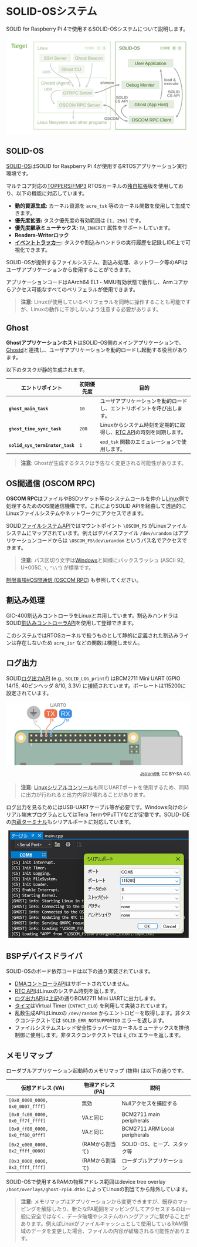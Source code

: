 # SOLID-OSシステム

SOLID for Raspberry Pi 4で使用するSOLID-OSシステムについて説明します。

<div align="center"><img src="img/architecture-rtos.svg" alt=""></div>


## SOLID-OS

[SOLID-OS][2]はSOLID for Raspberry Pi 4が使用するRTOSアプリケーション実行環境です。

マルチコア対応の[TOPPERS/FMP3][1] RTOSカーネルの[独自拡張][4]版を使用しており、以下の機能に対応しています。

- **動的資源生成:** カーネル資源を `acre_tsk` 等のカーネル関数を使用して生成できます。
- **優先度拡張:** タスク優先度の有効範囲は `[1, 256]` です。
- **優先度継承ミューテックス:** `TA_INHERIT` 属性をサポートしています。
- **Readers-Writerロック**
- **[イベントトラッカー][11]:** タスクや割込みハンドラの実行履歴を記録しIDE上で可視化できます。

SOLID-OSが提供するファイルシステム、割込み処理、ネットワーク等のAPIはユーザアプリケーションから使用することができます。

アプリケーションコードはAArch64 EL1・MMU有効状態で動作し、Armコアからアクセス可能なすべてのペリフェラルが使用できます。

> **注意:** Linuxが使用しているペリフェラルを同時に操作することも可能ですが、Linuxの動作に干渉しないよう注意する必要があります。


## Ghost

**Ghostアプリケーションホスト**はSOLID-OS側のメインアプリケーションで、[Ghostd](system-linux.md#Ghostd)と連携し、ユーザアプリケーションを動的ロードし起動する役目があります。

以下のタスクが静的生成されます。

|         エントリポイント        | 初期優先度 |                                   目的                                  |
|---------------------------------|------------|-------------------------------------------------------------------------|
| **`ghost_main_task`**           | `10`       | ユーザアプリケーションを動的ロードし、エントリポイントを呼び出します。  |
| **`ghost_time_sync_task`**      | `200`      | Linuxからシステム時刻を定期的に取得し、[RTC API][7]の時刻を同期します。 |
| **`solid_sys_terminator_task`** | `1`        | `exd_tsk` 関数のエミュレーションで使用します。                          |

> **注意:** Ghostが生成するタスクは予告なく変更される可能性があります。


## OS間通信 (OSCOM RPC)

**OSCOM RPC**はファイルやBSDソケット等のシステムコールを仲介し[Linux](system-linux.md)側で処理するためのOS間通信機構です。これによりSOLID APIを経由して透過的にLinuxファイルシステムやネットワークにアクセスできます。

SOLID[ファイルシステムAPI][10]ではマウントポイント `\OSCOM_FS` がLinuxファイルシステムにマップされています。例えばデバイスファイル `/dev/urandom` はアプリケーションコードからは `\OSCOM_FS\dev\urandom` というパス名でアクセスできます。

> **注意:** パス区切り文字は[Windows][12]と同様にバックスラッシュ (ASCII 92, U+005C, `\`, `"\\"`) が標準です。

[制限事項#OS間通信 (OSCOM RPC)](limitations.md#os間通信-oscom-rpc) も参照してください。


## 割込み処理

GIC-400割込みコントローラをLinuxと共用しています。割込みハンドラはSOLID[割込みコントローラAPI][5]を使用して登録できます。

このシステムではRTOSカーネルで扱うものとして静的に[定義][6]された割込みラインは存在しないため `acre_isr` などの関数は機能しません。


## ログ出力

SOLID[ログ出力API][3] (e.g., `SOLID_LOG_printf`) はBCM2711 Mini UART (GPIO 14/15, 40ピンヘッダ 8/10,  3.3V) に接続されています。ボーレートは115200に設定されています。

<p align="center"><img src="img/pcb-uart0.svg" alt=""><br></p>
<p align="right"><sup><a href="https://commons.wikimedia.org/wiki/File:RaspberryPi_4B.svg">Jstrom99</a>, CC BY-SA 4.0.</sup></p>

> **注意:** [Linuxシリアルコンソール](system-linux.md#UARTシリアルコンソール)も同じUARTポートを使用するため、同時に出力が行われると出力内容が壊れることがあります。

ログ出力を見るためにはUSB-UARTケーブル等が必要です。Windows向けのシリアル端末プログラムとしてはTera TermやPuTTYなどが定番です。SOLID-IDEの[内蔵ターミナル][13]もシリアルポートに対応しています。

<p align="center"><img src="img/ide-terminal-config.png" alt=""></p>

<!-- TODO: 別のUARTポートに接続すればRaspberry Pi OS経由で出力が見れるのでは? -->


## BSPデバイスドライバ

SOLID-OSのボード依存コードは以下の通り実装されています。

- [DMAコントローラAPI][8]はサポートされていません。
- [RTC API][7]はLinuxのシステム時刻を返します。
- [ログ出力API][3]は[上記](#ログ出力)の通りBCM2711 Mini UARTに出力します。
- [タイマ][9]はVirtual Timer (`CNTVCT_EL0`) を利用して実装されています。
- 乱数生成APIはLinuxの `/dev/random` からエントロピーを取得します。非タスクコンテクストでは `SOLID_ERR_NOTSUPPORTED` エラーを返します。
- ファイルシステムスレッド安全性ラッパーはカーネルミューテックスを排他制御に使用します。非タスクコンテクストでは `E_CTX` エラーを返します。


## メモリマップ

ローダブルアプリケーション起動時のメモリマップ (抜粋) は以下の通りです。

|        仮想アドレス (VA)         | 物理アドレス (PA) |              説明             |
|----------------------------------|-------------------|-------------------------------|
| `[0x0_0000_0000, 0x0_0007_ffff]` | 無効              | Nullアクセスを捕捉する        |
| `[0x0_fc00_0000, 0x0_ff7f_ffff]` | VAと同じ          | BCM2711 main peripherals      |
| `[0x0_ff80_0000, 0x0_ff80_0fff]` | VAと同じ          | BCM2711 ARM Local peripherals |
| `[0x2_e000_0000, 0x2_ffff_0000]` | (RAMから割当て)   | SOLID-OS、ヒープ、スタック等  |
| `[0x3_0000_0000, 0x3_ffff_ffff]` | (RAMから割当て)   | ローダブルアプリケーション    |

SOLID-OSで使用するRAMの物理アドレス範囲はdevice tree overlay `/boot/overlays/ghost-rpi4.dtbo` によってLinuxの割当てから除外しています。

> **注意:** メモリマップはアプリケーションから変更できますが、既存のマッピングを解除したり、新たなPA範囲をマッピングしてアクセスするのは一般に安全ではなく、データ破壊やシステムのハングアップに繋がることがあります。例えばLinuxがファイルキャッシュとして使用しているRAM領域のデータを変更した場合、ファイルの内容が破壊される可能性があります。


[1]: https://toppers.jp/fmp3-kernel.html
[2]: http://solid.kmckk.com/doc/skit/current/os/index.html
[3]: http://solid.kmckk.com/doc/skit/current/os/cs/log.html
[4]: http://solid.kmckk.com/doc/skit/current/os/kernel/api_spec.html
[5]: http://solid.kmckk.com/doc/skit/current/os/cs/intc.html
[6]: http://solid.kmckk.com/doc/skit/current/os/kernel/kernel_config.html#id63
[7]: http://solid.kmckk.com/doc/skit/current/os/cs/rtc.html
[8]: http://solid.kmckk.com/doc/skit/current/os/cs/dmac.html
[9]: http://solid.kmckk.com/doc/skit/current/os/cs/timer.html
[10]: http://solid.kmckk.com/doc/skit/current/os/filesystem.html
[11]: http://solid.kmckk.com/doc/skit/current/user_guide/event_tracker.html
[12]: https://docs.microsoft.com/en-us/windows/win32/fileio/naming-a-file?redirectedfrom=MSDN#naming-conventions
[13]: http://solid.kmckk.com/doc/skit/current/user_guide/terminal.html

